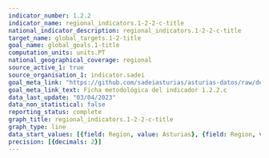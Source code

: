 ```yaml
---
indicator_number: 1.2.2
indicator_name: regional_indicators.1-2-2-c-title
national_indicator_description: regional_indicators.1-2-2-c-title
target_name: global_targets.1-2-title
goal_name: global_goals.1-title
computation_units: units.PT
national_geographical_coverage: regional
source_active_1: true
source_organisation_1: indicator.sadei
goal_meta_link: "https://github.com/sadeiasturias/asturias-datos/raw/develop/descargas/metodologia/1.2.2.c.pdf"
goal_meta_link_text: Ficha metodológica del indicador 1.2.2.c
data_last_update: "03/04/2023"
data_non_statistical: false
reporting_status: complete
graph_title: regional_indicators.1-2-2-c-title
graph_type: line
data_start_values: [{field: Region, value: Asturias}, {field: Region, value: España}]
precision: [{decimals: 2}]
---
```

